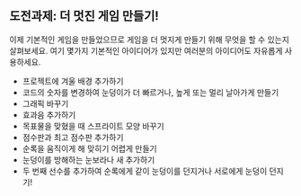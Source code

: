 ## 도전과제: 더 멋진 게임 만들기!
이제 기본적인 게임을 만들었으므로 게임을 더 멋지게 만들기 위해 무엇을 할 수 있는지 살펴보세요. 여기 몇가지 기본적인 아이디어가 있지만 여러분의 아이디어도 자유롭게 사용하세요.

+ 프로젝트에 겨울 배경 추가하기
+ 코드의 숫자를 변경하여 눈덩이가 더 빠르거나, 높게 또는 멀리 날아가게 만들기
+ 그래픽 바꾸기
+ 효과음 추가하기
+ 목표물을 맞혔을 때 스프라이트 모양 바꾸기
+ 점수판과 최고 점수판 추가하기
+ 순록을 움직이게 해 맞히기 어렵게 만들기
+ 눈덩이를 방해하는 눈보라나 새 추가하기
+ 두 번째 선수를 추가하여 순록에게 같이 눈덩이를 던지거나 서로에게 눈덩이 던지기!
